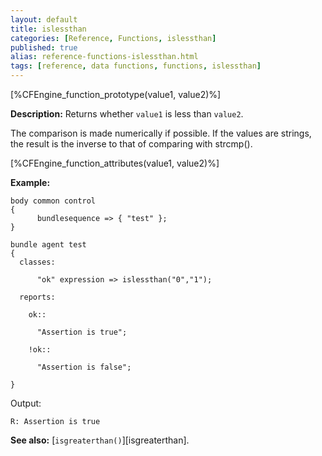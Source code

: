 ```yaml
---
layout: default
title: islessthan
categories: [Reference, Functions, islessthan]
published: true
alias: reference-functions-islessthan.html
tags: [reference, data functions, functions, islessthan]
---
```


[%CFEngine_function_prototype(value1, value2)%]

**Description:** Returns whether `value1` is less than `value2`.

The comparison is made numerically if possible. If the values are
strings, the result is the inverse to that of comparing with strcmp().

[%CFEngine_function_attributes(value1, value2)%]

**Example:**

```cf3
body common control
{
      bundlesequence => { "test" };
}

bundle agent test
{
  classes:

      "ok" expression => islessthan("0","1");

  reports:

    ok::

      "Assertion is true";

    !ok::

      "Assertion is false";

}
```

Output:

```
R: Assertion is true
```

**See also:** [`isgreaterthan()`][isgreaterthan].
